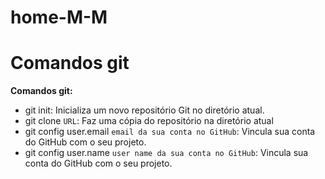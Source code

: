 # home-M-M

# Comandos git

**Comandos git:**
-  git init: Inicializa um novo repositório Git no diretório atual.
- git clone `URL`: Faz uma cópia do repositório na diretório atual 
- git config user.email `email da sua conta no GitHub`:  Vincula sua conta do GitHub com o seu projeto.
- git config user.name `user name da sua conta no GitHub`:  Vincula sua conta do GitHub com o seu projeto.